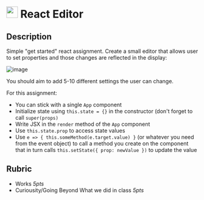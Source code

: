 <img src="https://cloud.githubusercontent.com/assets/478864/22186847/68223ce6-e0b1-11e6-8a62-0e3edc96725e.png" width=30> React Editor
 ===
 
 ## Description
 
 Simple "get started" react assignment. Create a small editor that allows user to set properties 
 and those changes are reflected in the display:
 
 ![image](https://cloud.githubusercontent.com/assets/478864/26072382/2249f0c6-3960-11e7-9d7f-d5bc9e283fd3.png)
 
 You should aim to add 5-10 different settings the user can change.
 
 For this assignment:
 
 * You can stick with a single `App` component
 * Initialize state using `this.state = {}` in the constructor (don't forget to call `super(props)`
 * Write JSX in the `render` method of the `App` component
  * Use `this.state.prop` to access state values
  * Use `e => { this.someMethod(e.target.value) }` (or whatever you need from the event object) to call
  a method you create on the component that in turn calls `this.setState({ prop: newValue })` to update the value
  
  ## Rubric
  
  * Works *5pts*
  * Curiousity/Going Beyond What we did in class *5pts*
